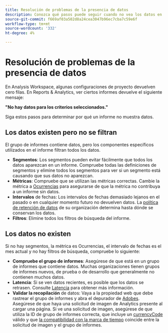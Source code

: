 ```yaml
---
title: Resolución de problemas de la presencia de datos
description: Conozca qué pasos puede seguir cuando no vea los datos en los informes.
source-git-commit: f669af03a502d8a24cea3047b96ec7cba7c59e6f
workflow-type: tm+mt
source-wordcount: '332'
ht-degree: 4%

---
```



# Resolución de problemas de la presencia de datos

En Analysis Workspace, algunas configuraciones de proyecto devuelven cero filas. En Reports &amp; Analytics, ver ciertos informes devuelve el siguiente mensaje:

**&quot;No hay datos para los criterios seleccionados.&quot;**

Siga estos pasos para determinar por qué un informe no muestra datos.

## Los datos existen pero no se filtran

El grupo de informes contiene datos, pero los componentes específicos utilizados en el informe filtran todos los datos.

* **Segmentos**: Los segmentos pueden evitar fácilmente que todos los datos aparezcan en un informe. Compruebe todas las definiciones de segmentos y elimine todos los segmentos para ver si un segmento está causando que sus datos no aparezcan.
* **Métricas**: Compruebe que se utilizan las métricas correctas. Cambie la métrica a [Ocurrencias](/help/components/metrics/occurrences.md) para asegurarse de que la métrica no contribuya a un informe sin datos.
* **Intervalos** de fechas: Los intervalos de fechas demasiado lejanos en el pasado o en cualquier momento futuro no devuelven datos. La [política de retención de datos](data-retention.md) de su organización determina hasta dónde se conservan los datos.
* **Filtros**: Elimine todos los filtros de búsqueda del informe.

## Los datos no existen

Si no hay segmentos, la métrica es Ocurrencias, el intervalo de fechas es el mes actual y no hay filtros de búsqueda, compruebe lo siguiente:

* **Compruebe el grupo de informes**: Asegúrese de que está en un grupo de informes que contiene datos. Muchas organizaciones tienen grupos de informes nuevos, de prueba o de desarrollo que generalmente no contienen muchos datos.
* **Latencia**: Si se ven datos recientes, es posible que los datos se retrasen. Consulte [Latencia](latency.md) para obtener más información.
* **Validar la recopilación** de datos: Vaya a la propiedad web que debe rastrear el grupo de informes y abra el depurador de  [Adobes](https://docs.adobe.com/content/help/es-ES/experience-cloud/user-guides/home.translate.html). Asegúrese de que haya una solicitud de imagen de Analytics presente al cargar una página. Si ve una solicitud de imagen, asegúrese de que utiliza la ID de grupo de informes correcta, que incluye un [currencyCode](/help/implement/vars/config-vars/currencycode.md) válido y que [la compatibilidad con la marca de tiempo](/help/implement/vars/page-vars/timestamp.md) coincide entre la solicitud de imagen y el grupo de informes.
